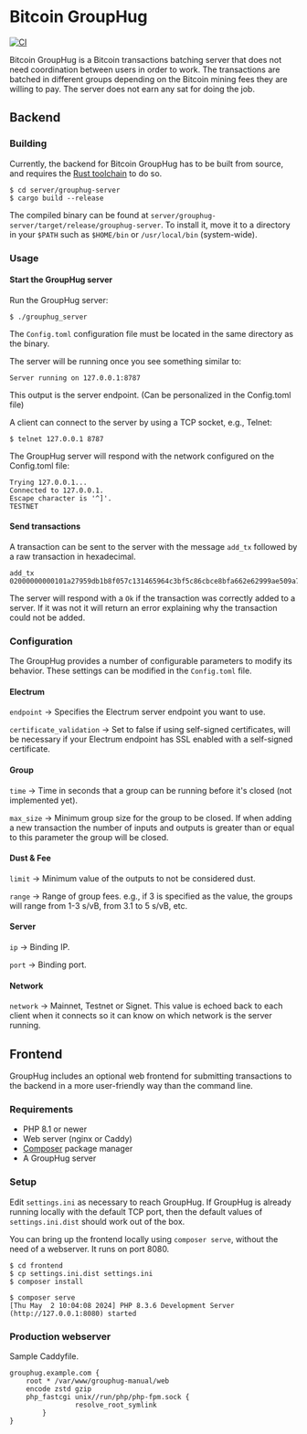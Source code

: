 # Bitcoin GroupHug

[![CI](https://github.com/polespinasa/bitcoin-grouphug/actions/workflows/ci.yml/badge.svg)](https://github.com/polespinasa/bitcoin-grouphug/actions/workflows/ci.yml)

Bitcoin GroupHug is a Bitcoin transactions batching server that does not need coordination between users in order to work.
The transactions are batched in different groups depending on the Bitcoin mining fees they are willing to pay.
The server does not earn any sat for doing the job.

## Backend

### Building

Currently, the backend for Bitcoin GroupHug has to be built from source, and requires the [Rust toolchain](https://rustup.rs/) to do so.

```shell
$ cd server/grouphug-server
$ cargo build --release
```

The compiled binary can be found at `server/grouphug-server/target/release/grouphug-server`.
To install it, move it to a directory in your `$PATH` such as `$HOME/bin` or `/usr/local/bin` (system-wide).

### Usage

#### Start the GroupHug server

Run the GroupHug server:

    $ ./grouphug_server

The `Config.toml` configuration file must be located in the same directory as the binary.

The server will be running once you see something similar to:

    Server running on 127.0.0.1:8787

This output is the server endpoint. (Can be personalized in the Config.toml file)

A client can connect to the server by using a TCP socket, e.g., Telnet:

    $ telnet 127.0.0.1 8787

The GroupHug server will respond with the network configured on the Config.toml file:

    Trying 127.0.0.1...
    Connected to 127.0.0.1.
    Escape character is '^]'.
    TESTNET


#### Send transactions

A transaction can be sent to the server with the message `add_tx` followed by a raw transaction in hexadecimal.

    add_tx 02000000000101a27959db1b8f057c131465964c3bf5c86cbce8bfa662e62999ae509a7688758b0100000000fdffffff01ddd2f50500000000160014887c4f5e76046e8224113a568b1f7f14945e2d230247304402207945e74b3b9b3bb95fe4440764c7e82dd633ed135bddadc8bed24e4f2f94e65e02202b639a02135fb2cd0f9a5908454caa21b24f02462e7149f805dfe0b9612788af8321024ca581679054b55c9819988af8a990fdf44d5f171ec5bc2203dd90ad33a80da500000000

The server will respond with a `Ok` if the transaction was correctly added to a server. If it was not it will return an error explaining why the transaction could not be added.


### Configuration

The GroupHug provides a number of configurable parameters to modify its behavior. These settings can be modified in the `Config.toml` file.

#### Electrum
`endpoint` -> Specifies the Electrum server endpoint you want to use.

`certificate_validation` -> Set to false if using self-signed certificates, will be necessary if your Electrum endpoint has SSL enabled with a self-signed certificate.

#### Group
`time` -> Time in seconds that a group can be running before it's closed (not implemented yet).

`max_size` -> Minimum group size for the group to be closed. If when adding a new transaction the number of inputs and outputs is greater than or equal to this parameter the group will be closed.


#### Dust & Fee
`limit` -> Minimum value of the outputs to not be considered dust.

`range` -> Range of group fees. e.g., if 3 is specified as the value, the groups will range from 1-3 s/vB, from 3.1 to 5 s/vB, etc.

#### Server
`ip` -> Binding IP.

`port` -> Binding port.

#### Network
`network` -> Mainnet, Testnet or Signet. This value is echoed back to each client when it connects so it can know on which network is the server running.


## Frontend

GroupHug includes an optional web frontend for submitting transactions to the backend in a more user-friendly way than the command line.

### Requirements

* PHP 8.1 or newer
* Web server (nginx or Caddy)
* [Composer](https://getcomposer.org/) package manager
* A GroupHug server

### Setup

Edit `settings.ini` as necessary to reach GroupHug.
If GroupHug is already running locally with the default TCP port, then the default values of `settings.ini.dist` should work out of the box.

You can bring up the frontend locally using `composer serve`, without the need of a webserver.
It runs on port 8080.

```shell
$ cd frontend
$ cp settings.ini.dist settings.ini
$ composer install

$ composer serve
[Thu May  2 10:04:08 2024] PHP 8.3.6 Development Server (http://127.0.0.1:8080) started
```

### Production webserver

Sample Caddyfile.

```
grouphug.example.com {
    root * /var/www/grouphug-manual/web
    encode zstd gzip
    php_fastcgi unix//run/php/php-fpm.sock {
                resolve_root_symlink
        }
}
```
